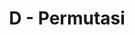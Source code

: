 ---
contest: FINDIT
year: 2021
round: Final
problem: D
title: D - Permutasi
pdf: /contests/FINDIT/2021/final/D - Permutasi.pdf
---